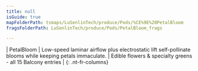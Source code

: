 ```yaml
---
title: null
isGuide: true
mapFolderPath: tsmaps/LuSenlinTech/produce/Pods/%CE%9E%20PetalBloom
fragsFolderPath: LuSenlinTech/produce/Pods/PetalBloom_frags

---
```



<!-- tsGuideRenderComment {"guide":{"id":"xsm6Jk1Wq","path":"LuSenlinTech/produce/Pods","fragmentFolderPath":"LuSenlinTech/produce/Pods/PetalBloom_frags"},"fragment":{"id":"xsm6Jk1Wq","topLevelMapKey":"wkKS2O015j","mapKeyChain":"wkKS2O015j","guideID":"xsm6Jk0E9","guidePath":"c:/GitHub/MuddySpud/MuddySpud.github.io/tsmaps/LuSenlinTech/produce/Pods/PetalBloom.tspod","chartKey":"wkKS2O015j","isLeaf":false,"options":[{"id":"xsm6Jp1K8","option":"PetalBloom details","order":1,"isAncillary":true}]}} -->

| PetalBloom | Low-speed laminar airflow plus electrostatic lift self-pollinate blooms while keeping petals immaculate. | Edible flowers & specialty greens - all 15 Balcony entries |
{: .nt-fr-columns}
